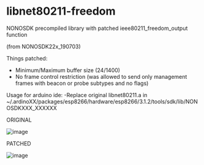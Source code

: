 # libnet80211-freedom
NONOSDK precompiled library with patched ieee80211_freedom_output function

(from NONOSDK22x_190703)

Things patched:
  - Minimum/Maximum buffer size (24/1400)
  - No frame control restriction (was allowed to send only management frames with beacon or probe subtypes and no flags)

Usage for arduino ide:
  -Replace original libnet80211.a in ~/.ardinoXX/packages/esp8266/hardware/esp8266/3.1.2/tools/sdk/lib/NONOSDKXXX_XXXXXX

ORIGINAL

![image](https://github.com/Epenko1337/libnet80211-freedom/assets/43629089/14416aa9-8f9e-421c-807f-3f5e6f27403f)

PATCHED

![image](https://github.com/Epenko1337/libnet80211-freedom/assets/43629089/4665ab08-9915-4861-b16f-2a4d2b830d39)
